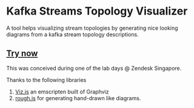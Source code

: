 # Kafka Streams Topology Visualizer

A tool helps visualizing stream topologies by generating nice looking diagrams from a kafka stream topology descriptions.

## [Try now](https://orvi.github.io/kafka-streams-viz)

This was conceived during one of the lab days @ Zendesk Singapore.

Thanks to the following libraries
1. [Viz.js](https://github.com/mdaines/viz.js/) an emscripten built of Graphviz
2. [rough.js](https://github.com/pshihn/rough/) for generating hand-drawn like diagrams.
